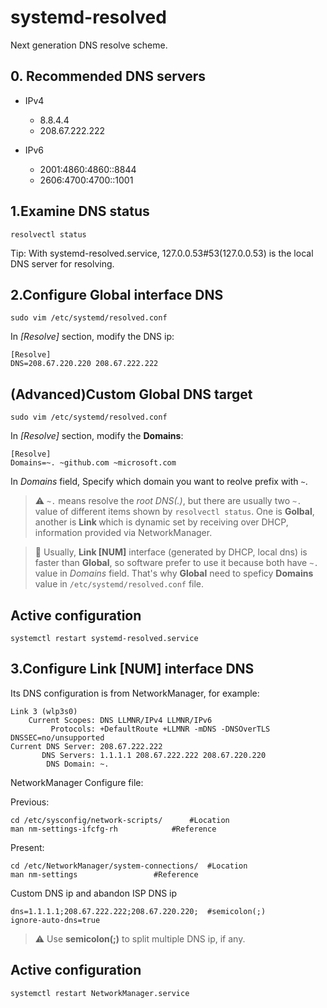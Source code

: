 # systemd-resolved
Next generation DNS resolve scheme.

## 0. Recommended DNS servers

- IPv4
    - 8.8.4.4
    - 208.67.222.222

- IPv6
    - 2001:4860:4860::8844
    - 2606:4700:4700::1001

## 1.Examine DNS status

```
resolvectl status
```

Tip: With systemd-resolved.service, 127.0.0.53#53(127.0.0.53) is the local DNS server for resolving.

## 2.Configure **Global** interface DNS

```[bash]
sudo vim /etc/systemd/resolved.conf
```

In *[Resolve]* section, modify the DNS ip:

```[vim]
[Resolve]
DNS=208.67.220.220 208.67.222.222
```

## (Advanced)Custom **Global** DNS target

```[bash]
sudo vim /etc/systemd/resolved.conf
```

In *[Resolve]* section, modify the **Domains**:

```[vim]
[Resolve]
Domains=~. ~github.com ~microsoft.com
```

In *Domains* field, Specify which domain you want to reolve prefix with `~`.

> :warning: `~.` means resolve the *root DNS(.)*, but there are usually two `~.` value of different items shown by `resolvectl status`. One is **Golbal**, another is **Link <num>** which is dynamic set by receiving over DHCP, information provided via NetworkManager.

> :hankey: Usually, **Link [NUM]** interface (generated by DHCP, local dns) is faster than  **Global**, so software prefer to use it because both have `~.` value in *Domains* field. That's why **Global** need to speficy **Domains** value in `/etc/systemd/resolved.conf` file.


## Active configuration

```[bash]
systemctl restart systemd-resolved.service
```

## 3.Configure **Link [NUM]** interface DNS

Its DNS configuration is from NetworkManager, for example:

```[bash]
Link 3 (wlp3s0)
    Current Scopes: DNS LLMNR/IPv4 LLMNR/IPv6                                   
         Protocols: +DefaultRoute +LLMNR -mDNS -DNSOverTLS DNSSEC=no/unsupported
Current DNS Server: 208.67.222.222                                              
       DNS Servers: 1.1.1.1 208.67.222.222 208.67.220.220                       
        DNS Domain: ~.                                                          
```

NetworkManager Configure file:

Previous:

```[bash]
cd /etc/sysconfig/network-scripts/		#Location
man nm-settings-ifcfg-rh			#Reference
```

Present:

```[bash]
cd /etc/NetworkManager/system-connections/	#Location
man nm-settings					#Reference
```

Custom DNS ip and abandon ISP DNS ip

```[vim]
dns=1.1.1.1;208.67.222.222;208.67.220.220;	#semicolon(;)
ignore-auto-dns=true
```

> :warning: Use **semicolon(;)** to split multiple DNS ip, if any.

## Active configuration

```[bash]
systemctl restart NetworkManager.service 
```
